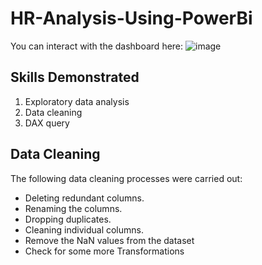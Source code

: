 # HR-Analysis-Using-PowerBi
You can interact with the dashboard here: ![image](https://github.com/Emediongharry/HR-Analysis-Using-PowerBi/assets/43990958/29bcc8a6-3c78-42cb-8291-217636fd33ca)



## Skills Demonstrated
1. Exploratory data analysis
2. Data cleaning
3. DAX  query

## Data Cleaning
The following data cleaning processes were carried out:

- Deleting redundant columns.
- Renaming the columns.
- Dropping duplicates.
- Cleaning individual columns.
- Remove the NaN values from the dataset
- Check for some more Transformations
